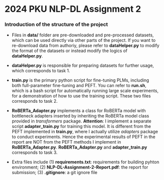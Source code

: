# 2024 PKU NLP-DL Assignment 2

### Introduction of the structure of the project

- Files in **data/** folder are pre-downloaded and pre-processed datasets, which can be used directly via other parts of the project. If you want to re-download data from authoriy, please refer to **dataHelper.py** to modify the format of the datasets or instead modify the logics of **dataHelper.py**.

- **dataHelper.py** is responsible for preparing datasets for further usage, which corresponds to task 1.

- **train.py** is the primary python script for fine-tuning PLMs, including both full-parameter fine-tuning and PEFT. You can refer to **run.sh**, which is a bash script for automatically running large scale experiments, for a demonstration of how to use the training script. These two files corresponds to task 2.

- **RoBERTa_Adapter.py** implements a class for RoBERTa model with bottleneck adapters inserted by inheriting the RoBERTa model class provided in _transformers_ package. **Attention**: I implement a separate script **adapter_train.py** for training this model. It is different from the PEFT implemented in **train.py**, where I actually utilize _adapters_ package to conduct experiments. Hence the experimental results of PEFT in the report are NOT from the PEFT methods I implement in **RoBERTa_Adapter.py**. **RoBERTa_Adapter.py** and **adapter_train.py** corresponds to task 3.

- Extra files include (1) **requirements.txt**: requirements for building pyhton environment; (2) **NLP-DL-Assignment-2-Report.pdf**: the report for submission; (3) **.gitignore**: a git ignore file